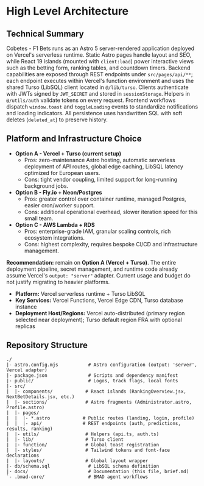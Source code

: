 # High Level Architecture
## Technical Summary
Cobetes - F1 Bets runs as an Astro 5 server-rendered application deployed on Vercel's serverless runtime. Static Astro pages handle layout and SEO, while React 19 islands (mounted with `client:load`) power interactive views such as the betting form, ranking tables, and countdown timers. Backend capabilities are exposed through REST endpoints under `src/pages/api/**`; each endpoint executes within Vercel's function environment and uses the shared Turso (LibSQL) client located in `@/lib/turso`. Clients authenticate with JWTs signed by `JWT_SECRET` and stored in `sessionStorage`. Helpers in `@/utils/auth` validate tokens on every request. Frontend workflows dispatch `window.toast` and `toggleLoading` events to standardize notifications and loading indicators. All persistence uses handwritten SQL with soft deletes (`deleted_at`) to preserve history.

## Platform and Infrastructure Choice
- **Option A - Vercel + Turso (current setup)**
  - Pros: zero-maintenance Astro hosting, automatic serverless deployment of API routes, global edge caching, LibSQL latency optimized for European users.
  - Cons: tight vendor coupling, limited support for long-running background jobs.
- **Option B - Fly.io + Neon/Postgres**
  - Pros: greater control over container runtime, managed Postgres, easier cron/worker support.
  - Cons: additional operational overhead, slower iteration speed for this small team.
- **Option C - AWS Lambda + RDS**
  - Pros: enterprise-grade IAM, granular scaling controls, rich ecosystem integrations.
  - Cons: highest complexity, requires bespoke CI/CD and infrastructure management.

**Recommendation:** remain on **Option A (Vercel + Turso)**. The entire deployment pipeline, secret management, and runtime code already assume Vercel's `output: "server"` adapter. Current usage and budget do not justify migrating to heavier platforms.

- **Platform:** Vercel serverless runtime + Turso LibSQL
- **Key Services:** Vercel Functions, Vercel Edge CDN, Turso database instance
- **Deployment Host/Regions:** Vercel auto-distributed (primary region selected near deployment); Turso default region FRA with optional replicas

## Repository Structure
```
./
|- astro.config.mjs           # Astro configuration (output: 'server', Vercel adapter)
|- package.json               # Scripts and dependency manifest
|- public/                    # Logos, track flags, local fonts
|- src/
|  |- components/            # React islands (RankingOverview.jsx, NextBetDetails.jsx, etc.)
|  |- sections/              # Astro fragments (Administrator.astro, Profile.astro)
|  |- pages/
|  |  |- *.astro            # Public routes (landing, login, profile)
|  |  |- api/               # REST endpoints (auth, predictions, results, ranking)
|  |- utils/                 # Helpers (api.ts, auth.ts)
|  |- lib/                   # Turso client
|  |- function/              # Global toast registration
|  |- styles/                # Tailwind tokens and font-face declarations
|  |- layouts/               # Global layout wrapper
|- db/schema.sql              # LibSQL schema definition
|- docs/                      # Documentation (this file, brief.md)
`- .bmad-core/                # BMAD agent workflows
```
